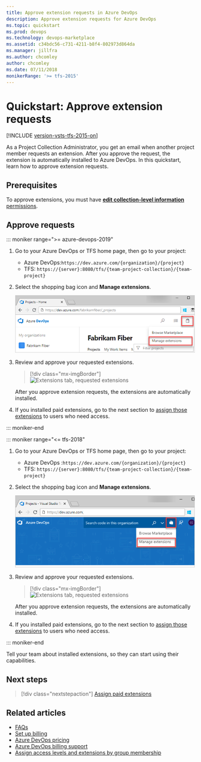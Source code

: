 ```yaml
---
title: Approve extension requests in Azure DevOps
description: Approve extension requests for Azure DevOps
ms.topic: quickstart
ms.prod: devops
ms.technology: devops-marketplace
ms.assetid: c34bdc56-c731-4211-b8f4-802973d864da
ms.manager: jillfra
ms.author: chcomley
author: chcomley
ms.date: 07/11/2018
monikerRange: '>= tfs-2015'
---
```


# Quickstart: Approve extension requests

[!INCLUDE [version-vsts-tfs-2015-on](../boards/_shared/version-vsts-tfs-2015-on.md)]

As a Project Collection Administrator, you get an email when another project member requests an extension. After you approve the request, the extension is automatically installed to Azure DevOps. In this quickstart, learn how to approve extension requests.

## Prerequisites

To approve extensions, you must have [**edit collection-level information** permissions](../organizations/security/permissions.md#collection).

## Approve requests

::: moniker range=">= azure-devops-2019"

1. Go to your Azure DevOps or TFS home page, then go to your project:

   * Azure DevOps:```https://dev.azure.com/{organization}/{project}```
   * TFS: ```https://{server}:8080/tfs/{team-project-collection}/{team-project}```

2. Select the shopping bag icon and **Manage extensions**.

   ![Manage extensions](../organizations/billing/_img/_shared/marketplace-shopping-bag-manage-extensions.png)

3. Review and approve your requested extensions.

   > [!div class="mx-imgBorder"] 
   > ![Extensions tab, requested extensions](_img/get-tfs-extensions/connected/approve-request-tfs.png)

   After you approve extension requests, the extensions are automatically installed.

4. If you installed paid extensions, go to the next section to [assign those extensions](./assign-paid-extensions.md) to users who need access.

::: moniker-end

::: moniker range="<= tfs-2018"

1. Go to your Azure DevOps or TFS home page, then go to your project:

   * Azure DevOps :```https://dev.azure.com/{organization}/{project}```
   * TFS: ```https://{server}:8080/tfs/{team-project-collection}/{team-project}```

2. Select the shopping bag icon and **Manage extensions**.

   ![Manage extensions](../organizations/billing/_img/_shared/marketplace-shopping-bag-manage-extensions-prev-nav.png)

3. Review and approve your requested extensions.

   > [!div class="mx-imgBorder"] 
   > ![Extensions tab, requested extensions](_img/get-tfs-extensions/connected/approve-request-tfs.png)

   After you approve extension requests, the extensions are automatically installed.

4. If you installed paid extensions, go to the next section to [assign those extensions](./assign-paid-extensions.md) to users who need access.

::: moniker-end

Tell your team about installed extensions, so they can start using their capabilities.

## Next steps

> [!div class="nextstepaction"]
> [Assign paid extensions](assign-paid-extensions.md)

## Related articles

- [FAQs](faq-extensions.md)
- [Set up billing](../organizations/billing/set-up-billing-for-your-organization-vs.md)
- [Azure DevOps pricing](https://azure.microsoft.com/pricing/details/devops/azure-devops-services/)
- [Azure DevOps billing support](https://azure.microsoft.com/support/devops/)
- [Assign access levels and extensions by group membership](../organizations/accounts/assign-access-levels-and-extensions-by-group-membership.md)


